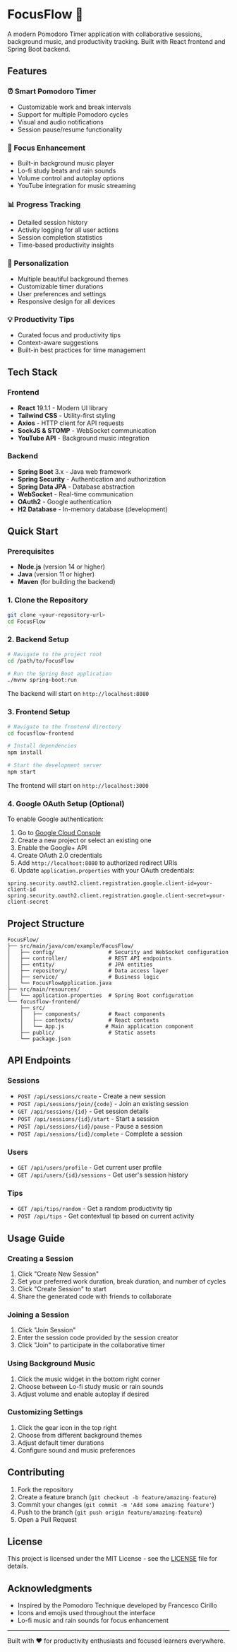 # FocusFlow 🍅

A modern Pomodoro Timer application with collaborative sessions, background music, and productivity tracking. Built with React frontend and Spring Boot backend.

## Features

### ⏰ Smart Pomodoro Timer
- Customizable work and break intervals
- Support for multiple Pomodoro cycles
- Visual and audio notifications
- Session pause/resume functionality

### 🎵 Focus Enhancement
- Built-in background music player
- Lo-fi study beats and rain sounds
- Volume control and autoplay options
- YouTube integration for music streaming

### 📊 Progress Tracking
- Detailed session history
- Activity logging for all user actions
- Session completion statistics
- Time-based productivity insights

### 🎨 Personalization
- Multiple beautiful background themes
- Customizable timer durations
- User preferences and settings
- Responsive design for all devices

### 💡 Productivity Tips
- Curated focus and productivity tips
- Context-aware suggestions
- Built-in best practices for time management

## Tech Stack

### Frontend
- **React** 19.1.1 - Modern UI library
- **Tailwind CSS** - Utility-first styling
- **Axios** - HTTP client for API requests
- **SockJS & STOMP** - WebSocket communication
- **YouTube API** - Background music integration

### Backend
- **Spring Boot** 3.x - Java web framework
- **Spring Security** - Authentication and authorization
- **Spring Data JPA** - Database abstraction
- **WebSocket** - Real-time communication
- **OAuth2** - Google authentication
- **H2 Database** - In-memory database (development)

## Quick Start

### Prerequisites
- **Node.js** (version 14 or higher)
- **Java** (version 11 or higher)
- **Maven** (for building the backend)

### 1. Clone the Repository
```bash
git clone <your-repository-url>
cd FocusFlow
```

### 2. Backend Setup

```bash
# Navigate to the project root
cd /path/to/FocusFlow

# Run the Spring Boot application
./mvnw spring-boot:run
```

The backend will start on `http://localhost:8080`

### 3. Frontend Setup

```bash
# Navigate to the frontend directory
cd focusflow-frontend

# Install dependencies
npm install

# Start the development server
npm start
```

The frontend will start on `http://localhost:3000`

### 4. Google OAuth Setup (Optional)

To enable Google authentication:

1. Go to [Google Cloud Console](https://console.cloud.google.com/)
2. Create a new project or select an existing one
3. Enable the Google+ API
4. Create OAuth 2.0 credentials
5. Add `http://localhost:8080` to authorized redirect URIs
6. Update `application.properties` with your OAuth credentials:

```properties
spring.security.oauth2.client.registration.google.client-id=your-client-id
spring.security.oauth2.client.registration.google.client-secret=your-client-secret
```

## Project Structure

```
FocusFlow/
├── src/main/java/com/example/FocusFlow/
│   ├── config/                 # Security and WebSocket configuration
│   ├── controller/             # REST API endpoints
│   ├── entity/                 # JPA entities
│   ├── repository/             # Data access layer
│   ├── service/                # Business logic
│   └── FocusFlowApplication.java
├── src/main/resources/
│   └── application.properties  # Spring Boot configuration
└── focusflow-frontend/
    ├── src/
    │   ├── components/         # React components
    │   ├── contexts/           # React contexts
    │   └── App.js             # Main application component
    ├── public/                 # Static assets
    └── package.json
```

## API Endpoints

### Sessions
- `POST /api/sessions/create` - Create a new session
- `POST /api/sessions/join/{code}` - Join an existing session
- `GET /api/sessions/{id}` - Get session details
- `POST /api/sessions/{id}/start` - Start a session
- `POST /api/sessions/{id}/pause` - Pause a session
- `POST /api/sessions/{id}/complete` - Complete a session

### Users
- `GET /api/users/profile` - Get current user profile
- `GET /api/users/{id}/sessions` - Get user's session history

### Tips
- `GET /api/tips/random` - Get a random productivity tip
- `POST /api/tips` - Get contextual tip based on current activity

## Usage Guide

### Creating a Session
1. Click "Create New Session"
2. Set your preferred work duration, break duration, and number of cycles
3. Click "Create Session" to start
4. Share the generated code with friends to collaborate

### Joining a Session
1. Click "Join Session"
2. Enter the session code provided by the session creator
3. Click "Join" to participate in the collaborative timer

### Using Background Music
1. Click the music widget in the bottom right corner
2. Choose between Lo-fi study music or rain sounds
3. Adjust volume and enable autoplay if desired

### Customizing Settings
1. Click the gear icon in the top right
2. Choose from different background themes
3. Adjust default timer durations
4. Configure sound and music preferences

## Contributing

1. Fork the repository
2. Create a feature branch (`git checkout -b feature/amazing-feature`)
3. Commit your changes (`git commit -m 'Add some amazing feature'`)
4. Push to the branch (`git push origin feature/amazing-feature`)
5. Open a Pull Request

## License

This project is licensed under the MIT License - see the [LICENSE](LICENSE) file for details.

## Acknowledgments

- Inspired by the Pomodoro Technique developed by Francesco Cirillo
- Icons and emojis used throughout the interface
- Lo-fi music and rain sounds for focus enhancement

---

Built with ❤️ for productivity enthusiasts and focused learners everywhere.